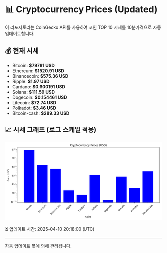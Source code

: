 
# 📊 Cryptocurrency Prices (Updated)

이 리포지토리는 CoinGecko API를 사용하여 코인 TOP 10 시세를 10분가격으로 자동 업데이트합니다.

## 💰 현재 시세
- Bitcoin: **$79781 USD**
- Ethereum: **$1520.91 USD**
- Binancecoin: **$575.36 USD**
- Ripple: **$1.97 USD**
- Cardano: **$0.600191 USD**
- Solana: **$111.59 USD**
- Dogecoin: **$0.154461 USD**
- Litecoin: **$72.74 USD**
- Polkadot: **$3.46 USD**
- Bitcoin-cash: **$289.33 USD**

## 📈 시세 그래프 (로그 스케일 적용)
![Crypto Prices](crypto_prices.png)

⏳ 업데이트 시간: 2025-04-10 20:18:00 (UTC)

---
자동 업데이트 봇에 의해 관리됩니다.
